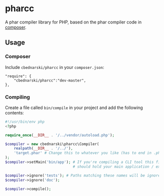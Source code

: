 # pharcc

A phar compiler library for PHP, based on the phar compiler code in [composer](https://github.com/composer/composer).

## Usage

### Composer

Include `cbednarski/pharcc` in your `composer.json`:

    "require": {
        "cbednarski/pharcc":"dev-master",
    },

### Compiling

Create a file called `bin/compile` in your project and add the following contents:

```php
#!/usr/bin/env php
<?php

require_once(__DIR__ . '/../vendor/autoload.php');

$compiler = new cbednarski\pharcc\Compiler(
    realpath(__DIR__ . '/../'),
    'target.phar' # Change this to whatever you like (has to end in .phar, though)
);
$compiler->setMain('bin/app'); # If you're compiling a CLI tool this file
                               # should hold your main application / executable

$compiler->ignore('tests'); # Paths matching these names will be ignored
$compiler->ignore('doc');

$compiler->compile();
```
